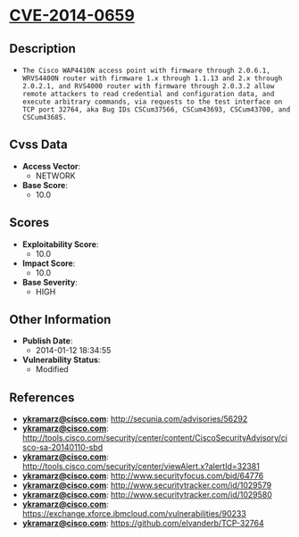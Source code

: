 
# [CVE-2014-0659](http://secunia.com/advisories/56292)

## Description

- `The Cisco WAP4410N access point with firmware through 2.0.6.1, WRVS4400N router with firmware 1.x through 1.1.13 and 2.x through 2.0.2.1, and RVS4000 router with firmware through 2.0.3.2 allow remote attackers to read credential and configuration data, and execute arbitrary commands, via requests to the test interface on TCP port 32764, aka Bug IDs CSCum37566, CSCum43693, CSCum43700, and CSCum43685.`

## Cvss Data

- **Access Vector**:
  - NETWORK
- **Base Score**:
  - 10.0

## Scores

- **Exploitability Score**:
  - 10.0
- **Impact Score**:
  - 10.0
- **Base Severity**:
  - HIGH

## Other Information

- **Publish Date**:
  - 2014-01-12 18:34:55
- **Vulnerability Status**:
  - Modified

## References

- **ykramarz@cisco.com**: http://secunia.com/advisories/56292
- **ykramarz@cisco.com**: http://tools.cisco.com/security/center/content/CiscoSecurityAdvisory/cisco-sa-20140110-sbd
- **ykramarz@cisco.com**: http://tools.cisco.com/security/center/viewAlert.x?alertId=32381
- **ykramarz@cisco.com**: http://www.securityfocus.com/bid/64776
- **ykramarz@cisco.com**: http://www.securitytracker.com/id/1029579
- **ykramarz@cisco.com**: http://www.securitytracker.com/id/1029580
- **ykramarz@cisco.com**: https://exchange.xforce.ibmcloud.com/vulnerabilities/90233
- **ykramarz@cisco.com**: https://github.com/elvanderb/TCP-32764
